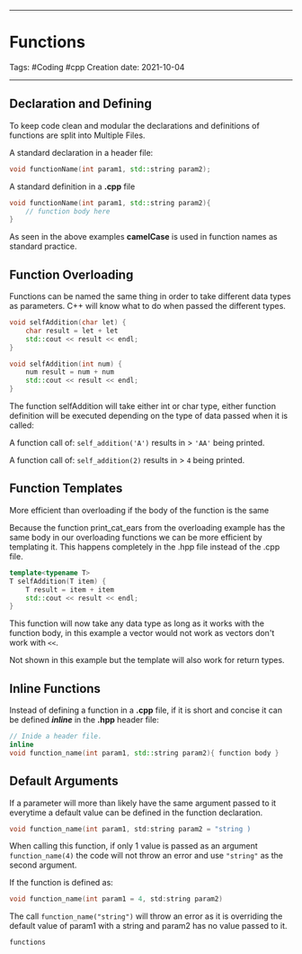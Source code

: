 -----------------------------------------------
# Functions
Tags:  #Coding #cpp
Creation date: 2021-10-04

-----------------------------------------------

## Declaration and Defining

To keep code clean and modular the declarations and definitions of functions are split into Multiple Files.

A standard declaration in a header file:

```cpp
void functionName(int param1, std::string param2);
```

A standard definition in a **.cpp** file

```cpp
void functionName(int param1, std::string param2){
	// function body here
}
```

As seen in the above examples **camelCase** is used in function names as standard practice.
## Function Overloading

Functions can be named the same thing in order to take different data types as parameters. C++ will know what to do when passed the different types.

```cpp
void selfAddition(char let) {
	char result = let + let
	std::cout << result << endl;
}
```

```cpp
void selfAddition(int num) {
	num result = num + num
	std::cout << result << endl;
}
```

The function selfAddition will take either int or char type, either function definition will be executed depending on the type of data passed when it is called:

A function call of: `self_addition('A')` results in > `'AA'` being printed.

A function call of: `self_addition(2)` results in > `4` being printed.

## Function Templates

More efficient than overloading if the body of the function is the same

Because the function print_cat_ears from the overloading example has the same body in our overloading functions we can be more efficient by templating it. This happens completely in the .hpp file instead of the .cpp file.

```cpp
template<typename T>
T selfAddition(T item) {
	T result = item + item
	std::cout << result << endl;
}
```

This function will now take any data type as long as it works with the function body, in this example a vector would not work as vectors don't work with `<<`.

Not shown in this example but the template will also work for return types.

## Inline Functions

Instead of defining a function in a **.cpp** file, if it is short and concise it can be defined **_inline_** in the **.hpp** header file:

```cpp
// Inide a header file.
inline
void function_name(int param1, std::string param2){ function body }
```

## Default Arguments

If a parameter will more than likely have the same argument passed to it everytime a default value can be defined in the function declaration.

```cpp
void function_name(int param1, std:string param2 = "string )
```

When calling this function, if only 1 value is passed as an argument `function_name(4)` the code will not throw an error and use `"string"` as the second argument. 

If the function is defined as:

```cpp
void function_name(int param1 = 4, std:string param2)
```

The call `function_name("string")` will throw an error as it is overriding the default value of param1 with a string and param2 has no value passed to it.

```query
functions
```
